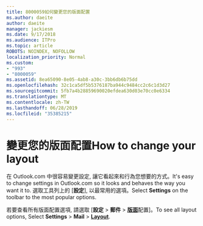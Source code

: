```yaml
---
title: 8000059如何變更您的版面配置
ms.author: daeite
author: daeite
manager: jackiesm
ms.date: 9/17/2018
ms.audience: ITPro
ms.topic: article
ROBOTS: NOINDEX, NOFOLLOW
localization_priority: Normal
ms.custom:
- "993"
- "8000059"
ms.assetid: 8ea65090-8e05-4ab8-a30c-3bb6db6b75dd
ms.openlocfilehash: 32c1ca5df5b5376187ba944c9484cc2c6c1d3d27
ms.sourcegitcommit: 5fb7a4b28859690020efdea630d03e70cc0e6334
ms.translationtype: MT
ms.contentlocale: zh-TW
ms.lasthandoff: 06/28/2019
ms.locfileid: "35385215"
---
```

# <a name="how-to-change-your-layout"></a><span data-ttu-id="1b6cc-102">變更您的版面配置</span><span class="sxs-lookup"><span data-stu-id="1b6cc-102">How to change your layout</span></span>

<span data-ttu-id="1b6cc-103">在 Outlook.com 中很容易變更設定, 讓它看起來和行為您想要的方式。</span><span class="sxs-lookup"><span data-stu-id="1b6cc-103">It's easy to change settings in Outlook.com so it looks and behaves the way you want it to.</span></span> <span data-ttu-id="1b6cc-104">選取工具列上的 [**設定**], 以最常用的選項。</span><span class="sxs-lookup"><span data-stu-id="1b6cc-104">Select **Settings** on the toolbar to the most popular options.</span></span>

<span data-ttu-id="1b6cc-105">若要查看所有版面配置選項, 請選取 [**設定** > **郵件** > [**版面**](https://outlook.live.com/mail/options/mail/layout)配置]。</span><span class="sxs-lookup"><span data-stu-id="1b6cc-105">To see all layout options, Select **Settings** > **Mail** > [**Layout**](https://outlook.live.com/mail/options/mail/layout).</span></span>
  